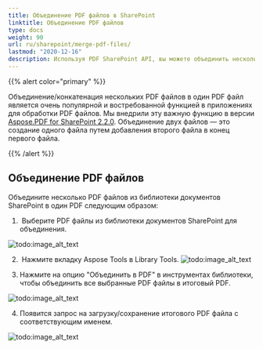 ```yaml
---
title: Объединение PDF файлов в SharePoint
linktitle: Объединение PDF файлов
type: docs
weight: 90
url: ru/sharepoint/merge-pdf-files/
lastmod: "2020-12-16"
description: Используя PDF SharePoint API, вы можете объединить несколько PDF файлов из библиотеки документов SharePoint в один PDF.
---
```


{{% alert color="primary" %}}

Объединение/конкатенация нескольких PDF файлов в один PDF файл является очень популярной и востребованной функцией в приложениях для обработки PDF файлов. Мы внедрили эту важную функцию в версии [Aspose.PDF for SharePoint 2.2.0](https://releases.aspose.com/pdf/sharepoint/new-releases/aspose.pdf-for-sharepoint-2.2.0/). Объединение двух файлов — это создание одного файла путем добавления второго файла в конец первого файла.

{{% /alert %}}

## **Объединение PDF файлов**

Объедините несколько PDF файлов из библиотеки документов SharePoint в один PDF следующим образом:

1.  Выберите PDF файлы из библиотеки документов SharePoint для объединения.

![todo:image_alt_text](merge-pdf-files_1.png)

2.  Нажмите вкладку Aspose Tools в Library Tools.
![todo:image_alt_text](merge-pdf-files_2.png)

3. Нажмите на опцию "Объединить в PDF" в инструментах библиотеки, чтобы объединить все выбранные PDF файлы в итоговый PDF.

![todo:image_alt_text](merge-pdf-files_3.png)

4. Появится запрос на загрузку/сохранение итогового PDF файла с соответствующим именем.

![todo:image_alt_text](merge-pdf-files_4.png)